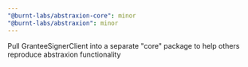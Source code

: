 ```yaml
---
"@burnt-labs/abstraxion-core": minor
"@burnt-labs/abstraxion": minor
---
```


Pull GranteeSignerClient into a separate "core" package to help others reproduce abstraxion functionality
